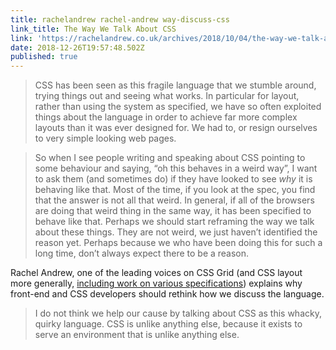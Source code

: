 ```yaml
---
title: rachelandrew rachel-andrew way-discuss-css
link_title: The Way We Talk About CSS
link: 'https://rachelandrew.co.uk/archives/2018/10/04/the-way-we-talk-about-css/'
date: 2018-12-26T19:57:48.502Z
published: true
---
```

> CSS has been seen as this fragile language that we stumble around, trying things out and seeing what works. In particular for layout, rather than using the system as specified, we have so often exploited things about the language in order to achieve far more complex layouts than it was ever designed for. We had to, or resign ourselves to very simple looking web pages.

> So when I see people writing and speaking about CSS pointing to some behaviour and saying, “oh this behaves in a weird way”, I want to ask them (and sometimes do) if they have looked to see _why_ it is behaving like that. Most of the time, if you look at the spec, you find that the answer is not all that weird. In general, if all of the browsers are doing that weird thing in the same way, it has been specified to behave like that. Perhaps we should start reframing the way we talk about these things. They are not weird, we just haven’t identified the reason yet. Perhaps because we who have been doing this for such a long time, don’t always expect there to be a reason.

Rachel Andrew, one of the leading voices on CSS Grid (and CSS layout more generally, [including work on various specifications](https://rachelandrew.co.uk/archives/2017/05/01/whats-happening-in-css/)) explains why front-end and CSS developers should rethink how we discuss the language.

> I do not think we help our cause by talking about CSS as this whacky, quirky language. CSS is unlike anything else, because it exists to serve an environment that is unlike anything else.
